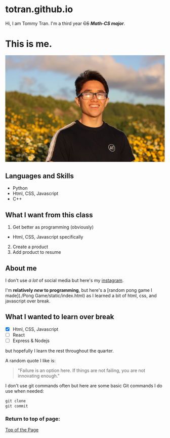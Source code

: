 # totran.github.io
Hi, I am Tommy Tran. I'm a third year ~~CS~~ ***Math-CS major***.

# This is **me**.
![Image](./Images/Me.jpg)

## Languages and Skills
- Python
- Html, CSS, Javascript
- C++

## What I want from this class
1. Get better as programming (obviously)
  - Html, CSS, Javascript specifically
2. Create a product
3. Add product to resume

## About me
I don't use *a lot* of social media but here's
my [instagram](https://www.instagram.com/tommy.traan/).

I'm **relatively _new_ to programming**, but here's a
[random pong game I made](./Pong Game/static/index.html) as I learned a bit of
html, css, and javascript over break.

## What I wanted to learn over break
- [x] Html, CSS, Javascript
- [ ] React
- [ ] Express & Nodejs

but hopefully I learn the rest throughout the quarter.

A random quote I like is:
> "Failure is an option here. If things are not failing, you are not innovating enough."

I don't use git commands often but here are some basic Git commands I do use when needed:
```
git clone
git commit
```

### Return to top of page:
[Top of the Page](https://github.com/tommytran-8/totran.github.io#totrangithubio)
